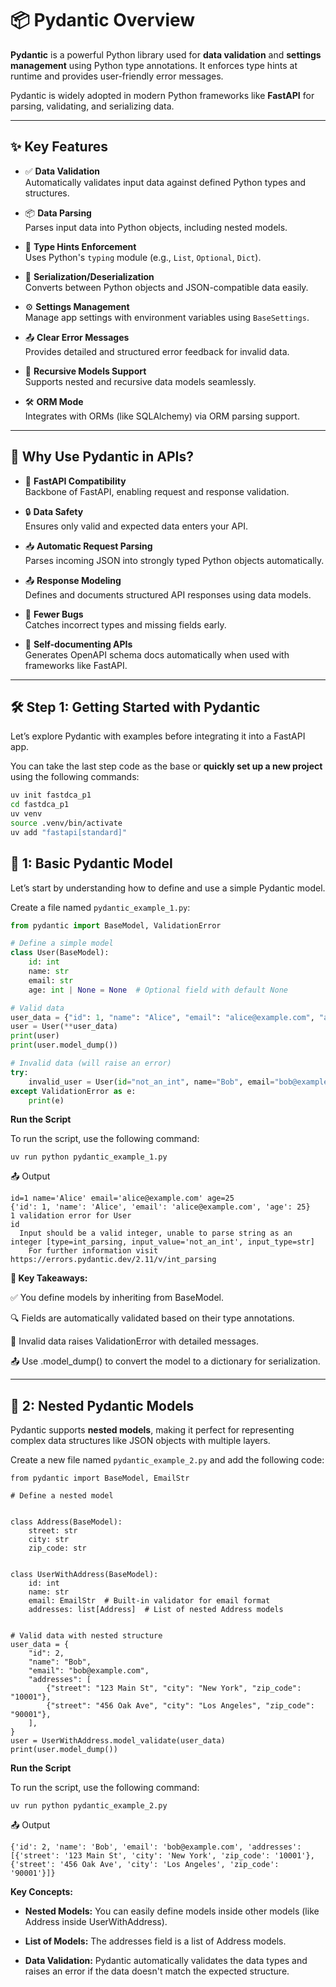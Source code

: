 # 📦 Pydantic Overview

**Pydantic** is a powerful Python library used for **data validation** and **settings management** using Python type annotations. It enforces type hints at runtime and provides user-friendly error messages.

Pydantic is widely adopted in modern Python frameworks like **FastAPI** for parsing, validating, and serializing data.

---

## ✨ Key Features

- ✅ **Data Validation**  
  Automatically validates input data against defined Python types and structures.

- 📦 **Data Parsing**  
  Parses input data into Python objects, including nested models.

- 🧾 **Type Hints Enforcement**  
  Uses Python's `typing` module (e.g., `List`, `Optional`, `Dict`).

- 🔄 **Serialization/Deserialization**  
  Converts between Python objects and JSON-compatible data easily.

- ⚙️ **Settings Management**  
  Manage app settings with environment variables using `BaseSettings`.

- 📤 **Clear Error Messages**  
  Provides detailed and structured error feedback for invalid data.

- 🔁 **Recursive Models Support**  
  Supports nested and recursive data models seamlessly.

- 🛠️ **ORM Mode**  
  Integrates with ORMs (like SQLAlchemy) via ORM parsing support.

---

## 🚀 Why Use Pydantic in APIs?

- 🧬 **FastAPI Compatibility**  
  Backbone of FastAPI, enabling request and response validation.

- 🔒 **Data Safety**  
  Ensures only valid and expected data enters your API.

- 📥 **Automatic Request Parsing**  
  Parses incoming JSON into strongly typed Python objects automatically.

- 📤 **Response Modeling**  
  Defines and documents structured API responses using data models.

- 🧪 **Fewer Bugs**  
  Catches incorrect types and missing fields early.

- 📘 **Self-documenting APIs**  
  Generates OpenAPI schema docs automatically when used with frameworks like FastAPI.

---

## 🛠️ Step 1: Getting Started with Pydantic

Let’s explore Pydantic with examples before integrating it into a FastAPI app.

You can take the last step code as the base or **quickly set up a new project** using the following commands:

```bash
uv init fastdca_p1
cd fastdca_p1
uv venv
source .venv/bin/activate
uv add "fastapi[standard]"
```

## 📗 1: Basic Pydantic Model

Let’s start by understanding how to define and use a simple Pydantic model.

Create a file named `pydantic_example_1.py`:

```python
from pydantic import BaseModel, ValidationError

# Define a simple model
class User(BaseModel):
    id: int
    name: str
    email: str
    age: int | None = None  # Optional field with default None

# Valid data
user_data = {"id": 1, "name": "Alice", "email": "alice@example.com", "age": 25}
user = User(**user_data)
print(user)  
print(user.model_dump())  

# Invalid data (will raise an error)
try:
    invalid_user = User(id="not_an_int", name="Bob", email="bob@example.com")
except ValidationError as e:
    print(e)
```

**Run the Script**

To run the script, use the following command:

```
uv run python pydantic_example_1.py
```

📤 Output

```
id=1 name='Alice' email='alice@example.com' age=25
{'id': 1, 'name': 'Alice', 'email': 'alice@example.com', 'age': 25}
1 validation error for User
id
  Input should be a valid integer, unable to parse string as an integer [type=int_parsing, input_value='not_an_int', input_type=str]
    For further information visit https://errors.pydantic.dev/2.11/v/int_parsing
```

**🧠 Key Takeaways:**

✅ You define models by inheriting from BaseModel.

🔍 Fields are automatically validated based on their type annotations.

🚫 Invalid data raises ValidationError with detailed messages.

📤 Use .model_dump() to convert the model to a dictionary for serialization.

---

## 📘 2: Nested Pydantic Models

Pydantic supports **nested models**, making it perfect for representing complex data structures like JSON objects with multiple layers.

Create a new file named `pydantic_example_2.py` and add the following code:

```
from pydantic import BaseModel, EmailStr

# Define a nested model


class Address(BaseModel):
    street: str
    city: str
    zip_code: str


class UserWithAddress(BaseModel):
    id: int
    name: str
    email: EmailStr  # Built-in validator for email format
    addresses: list[Address]  # List of nested Address models


# Valid data with nested structure
user_data = {
    "id": 2,
    "name": "Bob",
    "email": "bob@example.com",
    "addresses": [
        {"street": "123 Main St", "city": "New York", "zip_code": "10001"},
        {"street": "456 Oak Ave", "city": "Los Angeles", "zip_code": "90001"},
    ],
}
user = UserWithAddress.model_validate(user_data)
print(user.model_dump())
```

**Run the Script**

To run the script, use the following command:

```
uv run python pydantic_example_2.py
```

📤 Output

```
{'id': 2, 'name': 'Bob', 'email': 'bob@example.com', 'addresses': [{'street': '123 Main St', 'city': 'New York', 'zip_code': '10001'}, {'street': '456 Oak Ave', 'city': 'Los Angeles', 'zip_code': '90001'}]}
```

**Key Concepts:**

- **Nested Models:** You can easily define models inside other models (like Address inside UserWithAddress).

- **List of Models:** The addresses field is a list of Address models.

- **Data Validation:** Pydantic automatically validates the data types and raises an error if the data doesn't match the expected structure.



